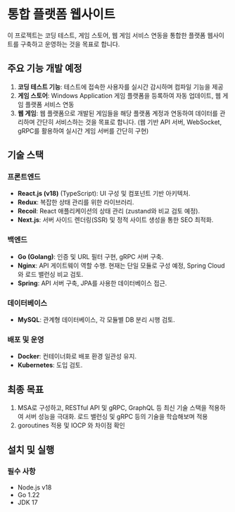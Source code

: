 # 통합 플랫폼 웹사이트

이 프로젝트는 코딩 테스트, 게임 스토어, 웹 게임 서비스 연동을 통합한 플랫폼 웹사이트를 구축하고 운영하는 것을 목표로 합니다.

## 주요 기능 개발 예정
1. **코딩 테스트 기능**: 테스트에 접속한 사용자를 실시간 감시하며 컴파일 기능을 제공
2. **게임 스토어**: Windows Application 게임 플랫폼을 등록하여 자동 업데이트, 웹 게임 플랫폼 서비스 연동
3. **웹 게임**: 웹 플랫폼으로 개발된 게임들을 해당 플랫폼 계정과 연동하여 데이터를 관리하며 간단히 서비스하는 것을 목표로 합니다. (웹 기반 API 서버, WebSocket, gRPC를 활용하여 실시간 게임 서버를 간단히 구현)

## 기술 스택

### 프론트엔드
- **React.js (v18)** (TypeScript): UI 구성 및 컴포넌트 기반 아키텍처.
- **Redux**: 복잡한 상태 관리를 위한 라이브러리.
- **Recoil**: React 애플리케이션의 상태 관리 (zustand와 비교 검토 예정).
- **Next.js**: 서버 사이드 렌더링(SSR) 및 정적 사이트 생성을 통한 SEO 최적화.

### 백엔드
- **Go (Golang)**: 인증 및 URL 필터 구현, gRPC 서버 구축.
- **Nginx**: API 게이트웨이 역할 수행. 현재는 단일 모듈로 구성 예정, Spring Cloud와 로드 밸런싱 비교 검토.
- **Spring**: API 서버 구축, JPA를 사용한 데이터베이스 접근.

### 데이터베이스
- **MySQL**: 관계형 데이터베이스, 각 모듈별 DB 분리 시행 검토.

### 배포 및 운영
- **Docker**: 컨테이너화로 배포 환경 일관성 유지.
- **Kubernetes**: 도입 검토.

## 최종 목표
1. MSA로 구성하고, RESTful API 및 gRPC, GraphQL 등 최신 기술 스택을 적용하여 서버 성능을 극대화. 로드 밸런싱 및 gRPC 등의 기술을 학습해보며 적용
2. goroutines 적용 및 IOCP 와 차이점 확인   

## 설치 및 실행

### 필수 사항
- Node.js v18
- Go 1.22
- JDK 17
